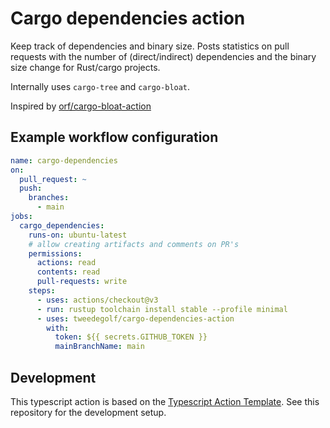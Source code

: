 # Cargo dependencies action

Keep track of dependencies and binary size. Posts statistics on pull requests with the number of (direct/indirect) dependencies and the binary size change for Rust/cargo projects.

Internally uses `cargo-tree` and `cargo-bloat`.

Inspired by [orf/cargo-bloat-action](https://github.com/orf/cargo-bloat-action)

## Example workflow configuration

```yaml
name: cargo-dependencies
on:
  pull_request: ~
  push:
    branches:
      - main
jobs:
  cargo_dependencies:
    runs-on: ubuntu-latest
    # allow creating artifacts and comments on PR's
    permissions:
      actions: read
      contents: read
      pull-requests: write
    steps:
      - uses: actions/checkout@v3
      - run: rustup toolchain install stable --profile minimal
      - uses: tweedegolf/cargo-dependencies-action
        with:
          token: ${{ secrets.GITHUB_TOKEN }}
          mainBranchName: main
```

## Development

This typescript action is based on the [Typescript Action Template](https://github.com/actions/typescript-action). See this repository for the development setup.

